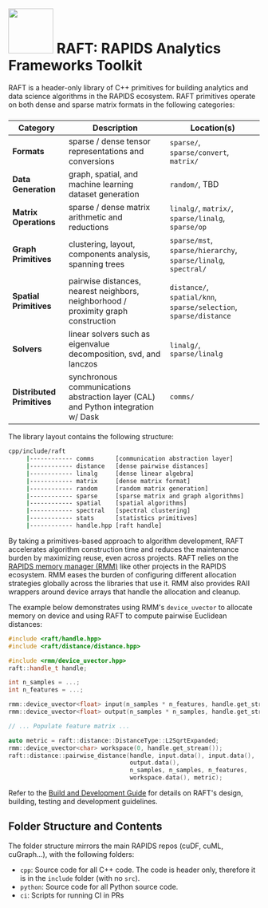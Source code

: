 # <div align="left"><img src="https://rapids.ai/assets/images/rapids_logo.png" width="90px"/>&nbsp;RAFT: RAPIDS Analytics Frameworks Toolkit</div>

RAFT is a header-only library of C++ primitives for building analytics and data science algorithms in the RAPIDS ecosystem. RAFT primitives operate on both dense and sparse matrix formats in the following categories:
#####
| Category | Description | Location(s) |
| --- | --- | -- |
| **Formats** | sparse / dense tensor representations and conversions | `sparse/`, `sparse/convert`, `matrix/` |
| **Data Generation** | graph, spatial, and machine learning dataset generation | `random/`, TBD |
| **Matrix Operations** | sparse / dense matrix arithmetic and reductions | `linalg/`, `matrix/`, `sparse/linalg`, `sparse/op`|
| **Graph Primitives** | clustering, layout, components analysis, spanning trees | `sparse/mst`, `sparse/hierarchy`, `sparse/linalg`, `spectral/` |
| **Spatial Primitives** | pairwise distances, nearest neighbors, neighborhood / proximity graph construction | `distance/`, `spatial/knn`, `sparse/selection`, `sparse/distance` |
| **Solvers** | linear solvers such as eigenvalue decomposition, svd, and lanczos | `linalg/`, `sparse/linalg` |
| **Distributed Primitives** | synchronous communications abstraction layer (CAL) and Python integration w/ Dask | `comms/` |

The library layout contains the following structure:
```bash
cpp/include/raft
     |------------ comms      [communication abstraction layer]
     |------------ distance   [dense pairwise distances]
     |------------ linalg     [dense linear algebra]
     |------------ matrix     [dense matrix format]
     |------------ random     [random matrix generation]
     |------------ sparse     [sparse matrix and graph algorithms]
     |------------ spatial    [spatial algorithms]
     |------------ spectral   [spectral clustering]
     |------------ stats      [statistics primitives]
     |------------ handle.hpp [raft handle]
```

By taking a primitives-based approach to algorithm development, RAFT accelerates algorithm construction time and reduces
the maintenance burden by maximizing reuse, even across projects. RAFT relies on the [RAPIDS memory manager (RMM)](https://github.com/rapidsai/rmm) 
like other projects in the RAPIDS ecosystem. RMM eases the burden of configuring different allocation strategies globally 
across the libraries that use it. RMM also provides RAII wrappers around device arrays that handle the allocation and cleanup.

The example below demonstrates using RMM's `device_uvector` to allocate memory on device and using RAFT to compute
pairwise Euclidean distances:
```c++
#include <raft/handle.hpp>
#include <raft/distance/distance.hpp>

#include <rmm/device_uvector.hpp>
raft::handle_t handle;

int n_samples = ...;
int n_features = ...;

rmm::device_uvector<float> input(n_samples * n_features, handle.get_stream());
rmm::device_uvector<float> output(n_samples * n_samples, handle.get_stream());

// ... Populate feature matrix ...

auto metric = raft::distance::DistanceType::L2SqrtExpanded;
rmm::device_uvector<char> workspace(0, handle.get_stream());
raft::distance::pairwise_distance(handle, input.data(), input.data(),
                                  output.data(),
                                  n_samples, n_samples, n_features,
                                  workspace.data(), metric);
```

Refer to the [Build and Development Guide](BUILD.md) for details on RAFT's design, building, testing and development guidelines.

## Folder Structure and Contents

The folder structure mirrors the main RAPIDS repos (cuDF, cuML, cuGraph...), with the following folders:

- `cpp`: Source code for all C++ code. The code is header only, therefore it is in the `include` folder (with no `src`).
- `python`: Source code for all Python source code.
- `ci`: Scripts for running CI in PRs


